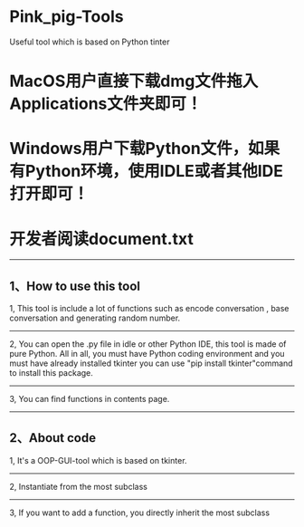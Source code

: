 # Pink_pig-Tools
Useful tool which is based on Python tinter

# MacOS用户直接下载dmg文件拖入Applications文件夹即可！
# Windows用户下载Python文件，如果有Python环境，使用IDLE或者其他IDE打开即可！
# 开发者阅读document.txt
---

## 1、How to use this tool


1, This tool is include a lot of functions such as encode conversation , base conversation and generating random number. 

---
2, You can open the .py file in idle or other Python IDE, this tool is made of pure Python. All in all, you must have Python coding environment and you must have already installed tkinter
you can use "pip install tkinter"command to install this package.

---

3, You can find functions in contents page.


---

## 2、About code


1, It's a OOP-GUI-tool which is based on tkinter.

---

2, Instantiate from the most subclass

---

3, If you want to add a function, you directly inherit the most subclass
